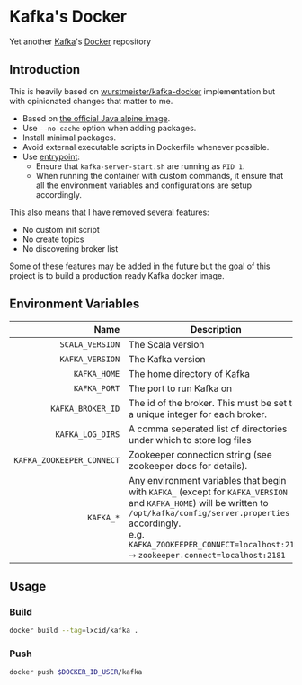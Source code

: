 # Kafka's Docker
Yet another [Kafka](http://kafka.apache.org)'s [Docker](https://www.docker.com) repository

## Introduction

This is heavily based on [wurstmeister/kafka-docker](https://github.com/wurstmeister/kafka-docker) implementation but with opinionated changes that matter to me.

- Based on [the official Java alpine image](https://hub.docker.com/_/java/).
- Use `--no-cache` option when adding packages.
- Install minimal packages.
- Avoid external executable scripts in Dockerfile whenever possible.
- Use [entrypoint](https://docs.docker.com/engine/reference/builder/#entrypoint):
  - Ensure that `kafka-server-start.sh` are running as `PID 1`.
  - When running the container with custom commands, it ensure that all the environment variables and configurations are setup accordingly.

This also means that I have removed several features:

- No custom init script
- No create topics
- No discovering broker list

Some of these features may be added in the future but the goal of this project is to build a production ready Kafka docker image.

## Environment Variables

| Name | Description | Default Value |
| ---: | --- | :---: |
| `SCALA_VERSION` | The Scala version | `2.12` |
| `KAFKA_VERSION` | The Kafka version | `0.10.2.1` |
| `KAFKA_HOME` | The home directory of Kafka | `/opt/kafka` |
| `KAFKA_PORT` | The port to run Kafka on | `9092` |
| `KAFKA_BROKER_ID` | The id of the broker. This must be set to a unique integer for each broker. | 0 |
| `KAFKA_LOG_DIRS` | A comma seperated list of directories under which to store log files | `/kafka/kafka-logs-$HOSTNAME` |
| `KAFKA_ZOOKEEPER_CONNECT` | Zookeeper connection string (see zookeeper docs for details). |  |
| `KAFKA_*` | Any environment variables that begin with `KAFKA_` (except for `KAFKA_VERSION` and `KAFKA_HOME`) will be written to `/opt/kafka/config/server.properties` accordingly.<br>e.g. `KAFKA_ZOOKEEPER_CONNECT=localhost:2181` ⤑ `zookeeper.connect=localhost:2181` |  |

## Usage

### Build

```sh
docker build --tag=lxcid/kafka .
```

### Push

```sh
docker push $DOCKER_ID_USER/kafka
```
